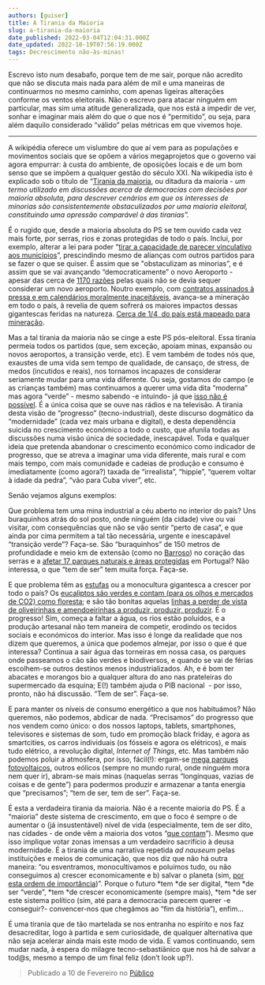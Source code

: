 ```yaml
---
authors: [guiser]
title: A Tirania da Maioria
slug: a-tirania-da-maioria
date_published: 2022-03-04T12:04:31.000Z
date_updated: 2022-10-19T07:56:19.000Z
tags: Decrescimento não-às-minas!
---
```

Escrevo isto num desabafo, porque tem de me sair, porque não acredito que não se discuta mais nada para além de mil e uma maneiras de continuarmos no mesmo caminho, com apenas ligeiras alterações conforme os ventos eleitorais. Não o escrevo para atacar ninguém em particular, mas sim uma atitude generalizada, que nos está a impedir de ver, sonhar e imaginar mais além do que o que nos é “permitido”, ou seja, para além daquilo considerado “válido” pelas métricas em que vivemos hoje.

---

A wikipédia oferece um vislumbre do que aí vem para as populações e movimentos sociais que se opõem a vários megaprojetos que o governo vai agora empurrar: à custa do ambiente, de oposições locais e de um bom senso que se impõem a qualquer gestão do século XXI. Na wikipedia isto é explicado sob o título de “[Tirania da maioria](https://pt.wikipedia.org/wiki/Tirania_da_maioria), ou ditadura da maioria - *um termo utilizado em discussões acerca de democracias com decisões por maioria absoluta, para descrever cenários em que os interesses de minorias são consistentemente obstaculizados por uma maioria eleitoral, constituindo uma opressão comparável à das tiranias”.*

É o rugido que, desde a maioria absoluta do PS se tem ouvido cada vez mais forte, por serras, rios e zonas protegidas de todo o país. Inclui, por exemplo, alterar a lei para poder “[tirar a capacidade de parecer vinculativo aos municípios](https://www.publico.pt/2022/02/03/economia/noticia/governo-via-verde-mudar-lei-permite-aeroporto-montijo-1994059)”, prescindindo mesmo de alianças com outros partidos para se fazer o que se quiser. É assim que se "obstaculizam as minorias”, e é assim que se vai avançando “democraticamente” o novo Aeroporto - apesar das cerca de [1170 razões](https://www.tsf.pt/portugal/sociedade/plataforma-contra-aeroporto-no-montijo-acusa-governo-de-ignorar-1170-pareceres-negativos-13434307.html) pelas quais não se devia sequer considerar um novo aeroporto. Noutro exemplo, com [contratos assinados à pressa e em calendários moralmente inaceitáveis](https://www.publico.pt/2021/11/04/economia/noticia/governo-despacha-14-concessoes-mineiras-incluindo-litio-argemela-volframio-montalegre-1983395#:~:text=Governo%20despacha%2014%20concess%C3%B5es%20mineiras%2C%20incluindo%20l%C3%ADtio%20em%20Argemela%20e,respectivo%20estudo%20de%20impacto%20ambiental.), avança-se a mineração em todo o país, à revelia de quem sofrerá os maiores impactos dessas gigantescas feridas na natureza. [Cerca de 1/4  do país está mapeado para mineração](https://miningwatch.pt/assets/img/O_Litio_no_Norte_Centro_Portugal_Concelhos_Municipios_Distritos-rev32-2021-Pt.jpg).

Mas a tal tirania da maioria não se cinge a este PS pós-eleitoral. Essa tirania permeia todos os partidos (que, sem exceção, apoiam minas, expansão ou novos aeroportos, a transição verde, etc). E vem também de todes nós que, exaustes de uma vida sem tempo de qualidade, de cansaço, de stress, de medos (incutidos e reais), nos tornamos incapazes de considerar seriamente mudar para uma vida diferente. Ou seja, gostamos do campo (e as crianças também) mas continuamos a querer uma vida dita “moderna” mas agora “verde” - mesmo sabendo -e intuindo- já que [isso não é possível](https://www.opendemocracy.net/pt/crescimento-vs-decrecimento-estamos-perdendo-foco/). É a única coisa que se ouve nas rádios e na televisão. A tirania desta visão de “progresso” (tecno-industrial), deste discurso dogmático da “modernidade” (cada vez mais urbana e digital), e desta dependência suicida no crescimento económico a todo o custo, que afunila todas as discussões numa visão única de sociedade, inescapável. Toda e qualquer ideia que pretenda abandonar o crescimento económico como indicador de progresso, que se atreva a imaginar uma vida diferente, mais rural e com mais tempo, com mais comunidade e cadeias de produção e consumo é imediatamente (como agora?) taxada de “irrealista”, “hippie”, “querem voltar à idade da pedra”, “vão para Cuba viver”, etc.

Senão vejamos alguns exemplos:

Que problema tem uma mina industrial a céu aberto no interior do país? Uns buraquinhos atrás do sol posto, onde ninguém (da cidade) vive ou vai visitar, com consequências que não se vão sentir “perto de casa”, e que ainda por cima permitem a tal tão necessária, urgente e inescapável “transição verde”? Faça-se. São “buraquinhos” de 150 metros de profundidade e meio km de extensão (como no [Barroso](https://www.publico.pt/2019/01/15/local/noticia/populacao-covas-barroso-quer-travar-mina-litio-ceu-aberto-1857919)) no coração das serras e a [afetar 17 parques naturais e áreas protegidas](https://www.instagram.com/p/CZHLz4qMzCl/?utm_medium=copy_link) em Portugal? Não interessa, o que “tem de ser” tem muita força. Faça-se.

E que problema têm as [estufas](https://www.publico.pt/2019/03/17/local/noticia/culturas-intensivas-vieram-agravar-realidade-ambiental-social-concelho-odemira-1864562) ou a monocultura gigantesca a crescer por todo o país? Os [eucaliptos são verdes e contam (para os olhos e mercados de CO2) como floresta](https://www.wort.lu/pt/portugal/a-pandemia-dos-eucaliptos-605f2f46de135b9236448d7d?utm_internal_campaign=magnet_related_articles); e são tão bonitas aquelas [linhas a perder de vista de oliveirinhas e amendoeirinhas a produzir, produzir, produzir](https://gerador.eu/bolsa-jovens-jornalistas/a-terra-paga-me-em-vida-eu-pago-a-terra-em-matando/). É o progresso! Sim, começa a faltar a água, os rios estão poluídos, e a produção artesanal não tem maneira de competir, erodindo os tecidos sociais e económicos do interior. Mas isso é longe da realidade que nos dizem que queremos, a única que podemos almejar, por isso o que é que interessa? Continua a sair água das torneiras em nossa casa, os parques onde passeamos o cão são verdes e biodiversos, e quando se vai de férias escolhem-se outros destinos menos industrializados. Ah, e é bom ter abacates e morangos bio a qualquer altura do ano nas prateleiras do supermercado da esquina; E(!) também ajuda o PIB nacional  - por isso, pronto, não há discussão. “Tem de ser”. Faça-se.

E para manter os níveis de consumo energético a que nos habituámos? Não queremos, não podemos, abdicar de nada. “Precisamos” do progresso que nos vendem como único: o dos nossos laptops, tablets, smartphones, televisores e sistemas de som, tudo em promoção black friday, e agora as smartcities, os carros individuais (os fósseis e agora os elétricos), e mais tudo elétrico, a revolução digital, *Internet of Things*, etc. Mas também não podemos poluir a atmosfera, por isso, fácil(!): ergam-se [mega parques fotovoltaicos](https://www.publico.pt/2021/06/28/local/noticia/populacao-cercal-alentejo-vai-mar-cristal-porta-casa-1966185), outros eólicos (sempre no mundo rural, onde ninguém mora nem quer ir), abram-se mais minas (naquelas serras “longínquas, vazias de coisas e de gente”) para podermos produzir e armazenar a tanta energia que “precisamos”; “tem de ser, tem de ser”. Faça-se.

É esta a verdadeira tirania da maioria. Não é a recente maioria do PS. É a “maioria” deste sistema de crescimento, em que o foco é sempre o de aumentar o (já insustentável) nível de vida (especialmente, tem de ser dito, nas cidades - de onde vêm a maioria dos votos “[que contam](https://www.jn.pt/nacional/peticao-exige-mudar-lei-apos-670-mil-nao-convertidos-em-mandatos-14545537.html)”). Mesmo que isso implique votar zonas imensas a um verdadeiro sacrifício à deusa modernidade. É a tirania de uma narrativa repetida *ad nauseum* pelas instituições e meios de comunicação, que nos diz que não há outra maneira: “ou esventramos, monocultivamos e poluímos tudo, ou não conseguimos a) crescer economicamente e b) salvar o planeta (sim, [por esta ordem de importância](https://ionline.sapo.pt/artigo/758745/salvar-economia-ou-o-ambiente-qualquer-decisao-tem-custos-pesados-?seccao=Dinheiro_i))”. Porque o futuro *tem *de ser digital, *tem *de ser “verde”, *tem *de crescer economicamente (sempre mais), *tem *de ser este sistema político (sim, até para a democracia parecem querer -e conseguir?- convencer-nos que chegámos ao “fim da história”), enfim…

É uma tirania que de tão martelada se nos entranha no espírito e nos faz desacreditar, logo à partida e sem curiosidade, de qualquer alternativa que não seja acelerar ainda mais este modo de vida. E vamos continuando, sem mudar nada, à espera do milagre tecno-sebastiânico que nos há de salvar a tod@s, mesmo a tempo de um final feliz (don’t look up?).

> Publicado a 10 de Fevereiro no [Público](https://www.publico.pt/2022/02/10/opiniao/opiniao/tirania-maioria-1994939)
